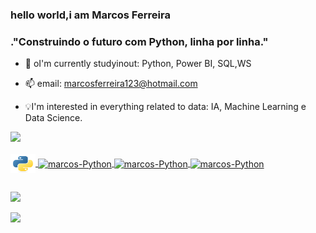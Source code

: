 ### hello world,i am Marcos Ferreira

### ."Construindo o futuro com Python, linha por linha."


- 🌱 oI'm currently studyinout: Python, Power BI, SQL,WS

- 📫  email: marcosferreira123@hotmail.com

- 💡I'm interested in everything related to data: IA, Machine Learning e Data Science.

<div align="left">
  <a href="https://github.com/maferrepy">
  <img height="180em" src="https://github-readme-stats.vercel.app/api?username=maferrepy&show_icons=true&theme=dracula&include_all_commits=true&count_private=true"/>

</div>
  
<div style="display: inline_block"><br>
  
  
  <img align="center" alt="marcos-Python" height="30" width="40" src="https://raw.githubusercontent.com/devicons/devicon/master/icons/python/python-original.svg">
  <i class="devicon-kaggle-original-wordmark"></i>
  <img align = "center" alt="marcos-Python" height="30" width="40" src="https://cdn.jsdelivr.net/gh/devicons/devicon/icons/kaggle/kaggle-original-wordmark.svg" >
   <img align = "center" alt="marcos-Python" height="30" width="40"src="https://cdn.jsdelivr.net/gh/devicons/devicon/icons/pandas/pandas-original-wordmark.svg" />
  <img align = "center" alt="marcos-Python" height="30" width="40"src="https://cdn.jsdelivr.net/gh/devicons/devicon/icons/tensorflow/tensorflow-original.svg" />
</div>
  
  ##
  
  
  <div>  
  <a href="https://instagram.com/marcosferreira1015" target="_blank"><img src="https://img.shields.io/badge/-Instagram-%23E4405F?style=for-the-badge&logo=instagram&logoColor=white" target="_blank"></a> 
  
  <a href="https://www.linkedin.com/in/maferrei/" target="_blank"><img src="https://img.shields.io/badge/-LinkedIn-%230077B5?style=for-the-badge&logo=linkedin&logoColor=white" target="_blank"></a> 
 

     
</div>
  

